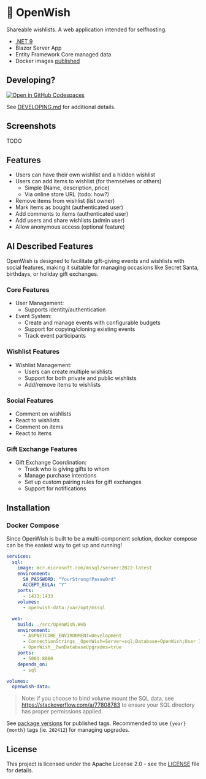 # 📃 OpenWish

Shareable wishlists. A web application intended for selfhosting.

* [.NET 9](https://dot.net/)
* Blazor Server App
* Entity Framework Core managed data
* Docker images [published](https://github.com/mitch-b/OpenWish/pkgs/container/openwish-web)

## Developing?

[![Open in GitHub Codespaces](https://github.com/codespaces/badge.svg)](https://codespaces.new/mitch-b/OpenWish)

See [DEVELOPING.md](./DEVELOPING.md) for additional details.

## Screenshots

TODO

## Features

* Users can have their own wishlist and a hidden wishlist
* Users can add items to wishlist (for themselves or others)
  * Simple (Name, description, price)
  * Via online store URL (todo: how?)
* Remove items from wishlist (list owner)
* Mark items as bought (authenticated user)
* Add comments to items (authenticated user)
* Add users and share wishlists (admin user)
* Allow anonymous access (optional feature)

## AI Described Features

OpenWish is designed to facilitate gift-giving events and wishlists with social features, making it suitable for managing occasions like Secret Santa, birthdays, or holiday gift exchanges.

### Core Features

* User Management: 
  * Supports identity/authentication
* Event System:
  * Create and manage events with configurable budgets
  * Support for copying/cloning existing events
  * Track event participants

### Wishlist Features

* Wishlist Management:
  * Users can create multiple wishlists
  * Support for both private and public wishlists
  * Add/remove items to wishlists

### Social Features

* Comment on wishlists
* React to wishlists
* Comment on items
* React to items

### Gift Exchange Features

* Gift Exchange Coordination:
  * Track who is giving gifts to whom
  * Manage purchase intentions
  * Set up custom pairing rules for gift exchanges
  * Support for notifications

## Installation

### Docker Compose

Since OpenWish is built to be a multi-component solution, docker compose can be the easiest way to get up and running!

```yaml
services:
  sql:
    image: mcr.microsoft.com/mssql/server:2022-latest
    environment:
      SA_PASSWORD: "YourStrong!Passw0rd"
      ACCEPT_EULA: "Y"
    ports:
      - 1433:1433
    volumes:
      - openwish-data:/var/opt/mssql

  web:
    build: ./src/OpenWish.Web
    environment:
      - ASPNETCORE_ENVIRONMENT=Development
      - ConnectionStrings__OpenWish=Server=sql;Database=OpenWish;User Id=sa;Password=YourStrong!Passw0rd;Encrypt=optional;
      - OpenWish__OwnDatabaseUpgrades=true
    ports:
      - 5001:8080
    depends_on:
      - sql

volumes:
  openwish-data:
```

> Note: if you choose to bind volume mount the SQL data, see https://stackoverflow.com/a/77808783 to ensure your SQL directory has proper permissions applied.

See [package versions](https://github.com/mitch-b/OpenWish/pkgs/container/openwish-web/versions) for published tags. Recommended to use `{year}{month}` tags (ie. `202412`) for managing upgrades.

## License

This project is licensed under the Apache License 2.0 - see the [LICENSE](LICENSE) file for details.
